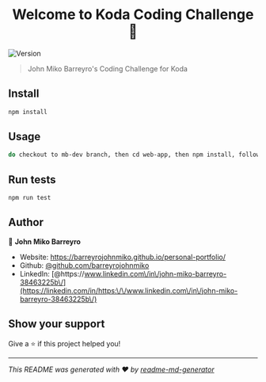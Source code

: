 <h1 align="center">Welcome to Koda Coding Challenge 👋</h1>
<p>
  <img alt="Version" src="https://img.shields.io/badge/version-0.1.0-blue.svg?cacheSeconds=2592000" />
</p>

> John Miko Barreyro's Coding Challenge for Koda

## Install

```sh
npm install
```

## Usage

```sh
do checkout to mb-dev branch, then cd web-app, then npm install, followed by npm run start. If possible, run it using Incognito to avoid any caching issues.
```

## Run tests

```sh
npm run test
```

## Author

👤 **John Miko Barreyro**

* Website: https://barreyrojohnmiko.github.io/personal-portfolio/
* Github: [@github.com\/barreyrojohnmiko](https://github.com/github.com\/barreyrojohnmiko)
* LinkedIn: [@https:\/\/www.linkedin.com\/in\/john-miko-barreyro-38463225b\/](https://linkedin.com/in/https:\/\/www.linkedin.com\/in\/john-miko-barreyro-38463225b\/)

## Show your support

Give a ⭐️ if this project helped you!

***
_This README was generated with ❤️ by [readme-md-generator](https://github.com/kefranabg/readme-md-generator)_
